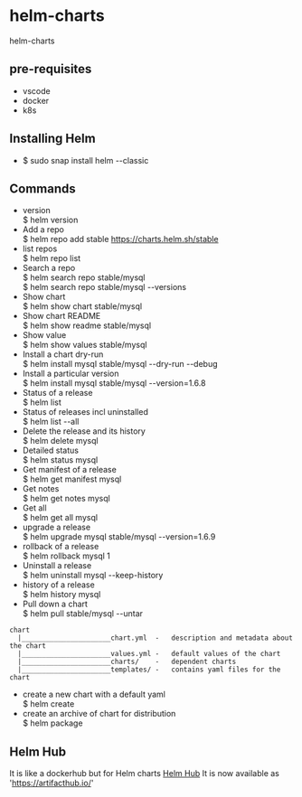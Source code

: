 # helm-charts
helm-charts

## pre-requisites
- vscode
- docker
- k8s

## Installing Helm
- $ sudo snap install helm --classic

## Commands
- version </br> $ helm version
- Add a repo </br> $ helm repo add stable https://charts.helm.sh/stable
- list repos </br> $ helm repo list
- Search a repo </br> $ helm search repo stable/mysql </br> $ helm search repo stable/mysql --versions
- Show chart </br> $ helm show chart stable/mysql
- Show chart README </br> $ helm show readme stable/mysql
- Show value </br> $ helm show values stable/mysql
- Install a chart dry-run </br> $ helm install mysql stable/mysql --dry-run --debug
- Install a particular version </br> $ helm install mysql stable/mysql --version=1.6.8
- Status of a release </br> $ helm list
- Status of releases incl uninstalled </br> $ helm list --all
- Delete the release and its history </br> $ helm delete mysql
- Detailed status</br> $ helm status mysql
- Get manifest of a release </br> $ helm get manifest mysql
- Get notes </br> $ helm get notes mysql
- Get all </br> $ helm get all mysql
- upgrade a release </br> $ helm upgrade mysql stable/mysql --version=1.6.9
- rollback of a release </br> $ helm rollback mysql 1
- Uninstall a release </br> $ helm uninstall mysql --keep-history
- history of a release </br> $ helm history mysql
- Pull down a chart </br> $ helm pull stable/mysql --untar
```
chart
  |______________________chart.yml  -   description and metadata about the chart
  |______________________values.yml -   default values of the chart
  |______________________charts/    -   dependent charts
  |______________________templates/ -   contains yaml files for the chart
```
- create a new chart with a default yaml </br> $ helm create
- create an archive of chart for distribution </br> $ helm package

## Helm Hub
It is like a dockerhub but for Helm charts
[Helm Hub](https://hub.helm.sh)
It is now available as 'https://artifacthub.io/'

